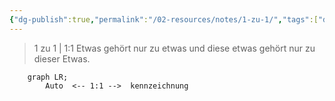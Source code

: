 ```yaml
---
{"dg-publish":true,"permalink":"/02-resources/notes/1-zu-1/","tags":["datenbank/kardinalität"],"noteIcon":"","updated":"2025-09-05T10:12:26.000+02:00"}
---
```


> 1 zu 1 | 1:1
> Etwas gehört nur zu etwas und diese etwas gehört nur zu dieser Etwas.

```mermaid  
	graph LR;
	    Auto  <-- 1:1 -->  kennzeichnung
```